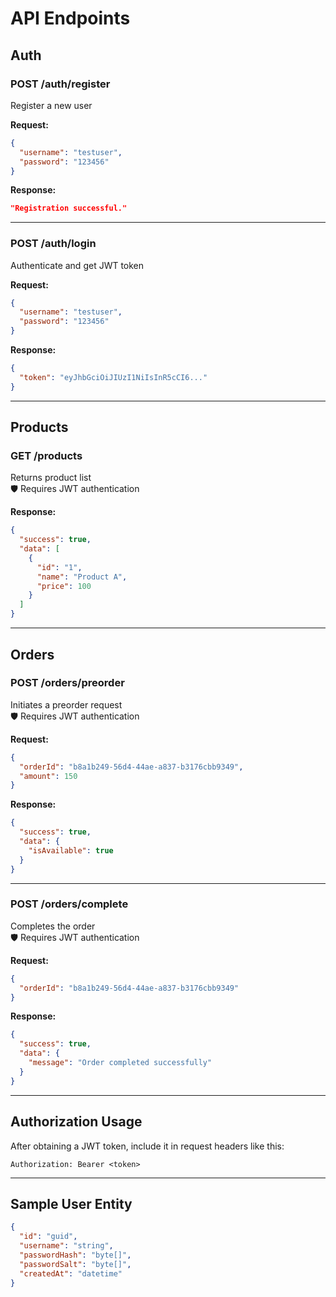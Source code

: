 # API Endpoints

## Auth

### POST /auth/register
Register a new user

**Request:**
```json
{
  "username": "testuser",
  "password": "123456"
}
```

**Response:**
```json
"Registration successful."
```

---

### POST /auth/login
Authenticate and get JWT token

**Request:**
```json
{
  "username": "testuser",
  "password": "123456"
}
```

**Response:**
```json
{
  "token": "eyJhbGciOiJIUzI1NiIsInR5cCI6..."
}
```

---

## Products

### GET /products  
Returns product list  
🛡 Requires JWT authentication

**Response:**
```json
{
  "success": true,
  "data": [
    {
      "id": "1",
      "name": "Product A",
      "price": 100
    }
  ]
}
```

---

## Orders

### POST /orders/preorder  
Initiates a preorder request  
🛡 Requires JWT authentication

**Request:**
```json
{
  "orderId": "b8a1b249-56d4-44ae-a837-b3176cbb9349",
  "amount": 150
}
```

**Response:**
```json
{
  "success": true,
  "data": {
    "isAvailable": true
  }
}
```

---

### POST /orders/complete  
Completes the order  
🛡 Requires JWT authentication

**Request:**
```json
{
  "orderId": "b8a1b249-56d4-44ae-a837-b3176cbb9349"
}
```

**Response:**
```json
{
  "success": true,
  "data": {
    "message": "Order completed successfully"
  }
}
```

---

## Authorization Usage

After obtaining a JWT token, include it in request headers like this:

```
Authorization: Bearer <token>
```

---

## Sample User Entity

```json
{
  "id": "guid",
  "username": "string",
  "passwordHash": "byte[]",
  "passwordSalt": "byte[]",
  "createdAt": "datetime"
}
```
